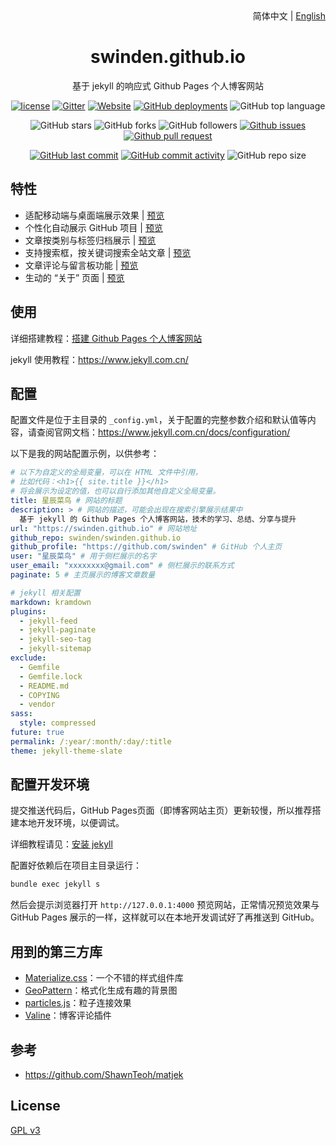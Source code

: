 <div align="center">
    <div align="right">
        简体中文 | <a href="README-EN.md">English</a>
    </div>
    <h1>swinden.github.io</h1>
    <p>基于 jekyll 的响应式 Github Pages 个人博客网站</p>

[![license](https://img.shields.io/github/license/swinden/swinden.github.io)](https://github.com/swinden/swinden.github.io/blob/master/COPYING)
[![Gitter](https://img.shields.io/gitter/room/swinden/swinden.github.i0)](https://gitter.im/swinden-github-io/community?utm_source=badge&utm_medium=badge&utm_campaign=pr-badge)
[![Website](https://img.shields.io/website?down_color=lightgrey%09&down_message=offline&up_color=%09aqua&up_message=online&url=https%3A%2F%2Fswinden.github.io)](https://swinden.github.io)
[![GitHub deployments](https://img.shields.io/github/deployments/swinden/swinden.github.io/github-pages)](https://github.com/swinden/swinden.github.io/deployments)
![GitHub top language](https://img.shields.io/github/languages/top/swinden/swinden.github.io)

![GitHub stars](https://img.shields.io/github/stars/swinden/swinden.github.io?style=flat)
![GitHub forks](https://img.shields.io/github/forks/swinden/swinden.github.io?style=flat)
![GitHub followers](https://img.shields.io/github/followers/swinden?style=flat)
[![Github issues](https://img.shields.io/badge/issues-welcome-success)](https://github.com/swinden/swinden.github.io/issues)
[![Github pull request](https://img.shields.io/badge/pull%20request-welcome-success)](https://github.com/swinden/swinden.github.io/pulls)

[![GitHub last commit](https://img.shields.io/github/last-commit/swinden/swinden.github.io)](https://github.com/swinden/swinden.github.io/commit/master)
[![GitHub commit activity](https://img.shields.io/github/commit-activity/m/swinden/swinden.github.io)](https://github.com/swinden/swinden.github.io/graphs/commit-activity)
![GitHub repo size](https://img.shields.io/github/repo-size/swinden/swinden.github.io)
</div>

## 特性

- 适配移动端与桌面端展示效果 | [预览](https://swinden.github.io)
- 个性化自动展示 GitHub 项目 | [预览](https://swinden.github.io/projects)
- 文章按类别与标签归档展示 | [预览](https://swinden.github.io/categories)
- 支持搜索框，按关键词搜索全站文章 | [预览](https://swinden.github.io)
- 文章评论与留言板功能 | [预览](https://swinden.github.io/message)
- 生动的 “关于” 页面 | [预览](https://swinden.github.io/about)

## 使用

详细搭建教程：[搭建 Github Pages 个人博客网站](https://knightyun.github.io/2018/04/01/github-pages-blog)

jekyll 使用教程：<https://www.jekyll.com.cn/>

## 配置

配置文件是位于主目录的 `_config.yml`，关于配置的完整参数介绍和默认值等内容，请查阅官网文档：<https://www.jekyll.com.cn/docs/configuration/>

以下是我的网站配置示例，以供参考：
```yml
# 以下为自定义的全局变量，可以在 HTML 文件中引用，
# 比如代码：<h1>{{ site.title }}</h1> 
# 将会展示为设定的值，也可以自行添加其他自定义全局变量。
title: 星辰菜鸟 # 网站的标题
description: > # 网站的描述，可能会出现在搜索引擎展示结果中
  基于 jekyll 的 Github Pages 个人博客网站，技术的学习、总结、分享与提升
url: "https://swinden.github.io" # 网站地址
github_repo: swinden/swinden.github.io
github_profile: "https://github.com/swinden" # GitHub 个人主页
user: "星辰菜鸟" # 用于侧栏展示的名字
user_email: "xxxxxxxx@gmail.com" # 侧栏展示的联系方式
paginate: 5 # 主页展示的博客文章数量

# jekyll 相关配置
markdown: kramdown
plugins:
  - jekyll-feed
  - jekyll-paginate
  - jekyll-seo-tag
  - jekyll-sitemap
exclude:
  - Gemfile
  - Gemfile.lock
  - README.md
  - COPYING
  - vendor
sass:
  style: compressed
future: true
permalink: /:year/:month/:day/:title
theme: jekyll-theme-slate
```

## 配置开发环境

提交推送代码后，GitHub Pages页面（即博客网站主页）更新较慢，所以推荐搭建本地开发环境，以便调试。

详细教程请见：[安装 jekyll](https://swinden.github.io/2018/04/01/github-pages-blog#%E5%AE%89%E8%A3%85jekyll-)

配置好依赖后在项目主目录运行：
```cmd
bundle exec jekyll s
```

然后会提示浏览器打开 `http://127.0.0.1:4000` 预览网站，正常情况预览效果与 GitHub Pages 展示的一样，这样就可以在本地开发调试好了再推送到 GitHub。

## 用到的第三方库

- [Materialize.css](http://materializecss.com/)：一个不错的样式组件库
- [GeoPattern](http://btmills.github.io/geopattern/)：格式化生成有趣的背景图
- [particles.js](https://marcbruederlin.github.io/particles.js/)：粒子连接效果
- [Valine](https://valine.js.org/)：博客评论插件

## 参考

- https://github.com/ShawnTeoh/matjek

## License

[GPL v3](https://github.com/swinden/swinden.github.io/blob/master/COPYING)